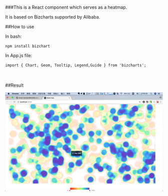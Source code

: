 ###This is a React component which serves as a heatmap.

It is based on Bizcharts supported by Alibaba.

##How to use

In bash:

```
npm install bizchart
```

In App.js file:

```
import { Chart, Geom, Tooltip, Legend,Guide } from 'bizcharts';
```

<br></br>
##Result

![](https://github.com/GEORGE5961/Smart-Garden/blob/master/code/heatmap_component/pic.png?raw=true)